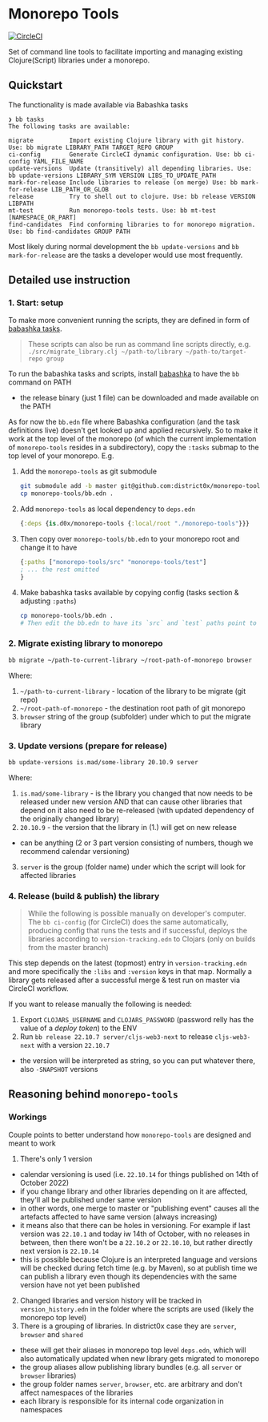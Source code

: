 # Monorepo Tools
[![CircleCI](https://dl.circleci.com/status-badge/img/gh/district0x/monorepo-tools/tree/master.svg?style=svg)](https://dl.circleci.com/status-badge/redirect/gh/district0x/monorepo-tools/tree/master)

Set of command line tools to facilitate importing and managing existing Clojure(Script) libraries under a monorepo.

## Quickstart

The functionality is made available via Babashka tasks
```
❯ bb tasks
The following tasks are available:

migrate          Import existing Clojure library with git history. Use: bb migrate LIBRARY_PATH TARGET_REPO GROUP
ci-config        Generate CircleCI dynamic configuration. Use: bb ci-config YAML_FILE_NAME
update-versions  Update (transitively) all depending libraries. Use: bb update-versions LIBRARY_SYM VERSION LIBS_TO_UPDATE_PATH
mark-for-release Include libraries to release (on merge) Use: bb mark-for-release LIB_PATH_OR_GLOB
release          Try to shell out to clojure. Use: bb release VERSION LIBPATH
mt-test          Run monorepo-tools tests. Use: bb mt-test [NAMESPACE_OR_PART]
find-candidates  Find conforming libraries to for monorepo migration. Use: bb find-candidates GROUP PATH
```

Most likely during normal development the `bb update-versions` and `bb mark-for-release` are the tasks a developer would use most frequently.



## Detailed use instruction

### 1. Start: setup

To make more convenient running the scripts, they are defined in form of [babashka tasks](https://book.babashka.org/#tasks).
> These scripts can also be run as command line scripts directly, e.g. `./src/migrate_library.clj ~/path-to/library ~/path-to/target-repo group`

To run the babashka tasks and scripts, install [babashka](https://github.com/babashka/babashka#installation) to have the `bb` command on PATH
  - the release binary (just 1 file) can be downloaded and made available on the PATH

As for now the `bb.edn` file where Babashka configuration (and the task definitions live) doesn't get looked up and applied recursively. So to make it work at the top level of the monorepo (of which the current implementation of `monorepo-tools` resides in a subdirectory), copy the `:tasks` submap to the top level of your monorepo. E.g.

1. Add the `monorepo-tools` as git submodule
    ```bash
    git submodule add -b master git@github.com:district0x/monorepo-tools.git
    cp monorepo-tools/bb.edn .
    ```
2. Add `monorepo-tools` as local dependency to `deps.edn`
    ```clojure
    {:deps {is.d0x/monorepo-tools {:local/root "./monorepo-tools"}}}
    ```
3. Then copy over `monorepo-tools/bb.edn` to your monorepo root and change it to have
    ```clojure
    {:paths ["monorepo-tools/src" "monorepo-tools/test"]
    ; ... the rest omitted
    }
    ```
4. Make babashka tasks available by copying config (tasks section & adjusting `:paths`)
    ```bash
    cp monorepo-tools/bb.edn .
    # Then edit the bb.edn to have its `src` and `test` paths point to the subfolder it lives in
    ```

### 2. Migrate existing library to monorepo

```bash
bb migrate ~/path-to-current-library ~/root-path-of-monorepo browser
```
Where:
1. `~/path-to-current-library` - location of the library to be migrate (git repo)
2. `~/root-path-of-monorepo` - the destination root path of git monorepo
3. `browser` string of the group (subfolder) under which to put the migrate library

### 3. Update versions (prepare for release)

```bash
bb update-versions is.mad/some-library 20.10.9 server
```

Where:
1. `is.mad/some-library` - is the library you changed that now needs to be released under new version AND that can cause other libraries that depend on it also need to be re-released (with updated dependency of the originally changed library)
2. `20.10.9` - the version that the library in (1.) will get on new release
  - can be anything (2 or 3 part version consisting of numbers, though we recommend calendar versioning)
3. `server` is the group (folder name) under which the script will look for affected libraries

### 4. Release (build & publish) the library
> While the following is possible manually on developer's computer. The `bb ci-config` (for CircleCI) does the same automatically, producing config that runs the tests and if successful, deploys the libraries according to `version-tracking.edn` to Clojars (only on builds from the master branch)

This step depends on the latest (topmost) entry in `version-tracking.edn` and more specifically the `:libs` and `:version` keys in that map.
Normally a library gets released after a successful merge & test run on master via CircleCI workflow.

If you want to release manually the following is needed:
1. Export `CLOJARS_USERNAME` and `CLOJARS_PASSWORD` (password relly has the value of a _deploy token_) to the ENV
2. Run `bb release 22.10.7 server/cljs-web3-next` to release `cljs-web3-next` with a version `22.10.7`
  - the version will be interpreted as string, so you can put whatever there, also `-SNAPSHOT` versions

## Reasoning behind `monorepo-tools`

### Workings

Couple points to better understand how `monorepo-tools` are designed and meant to work

1. There's only 1 version
  - calendar versioning is used (i.e. `22.10.14` for things published on 14th of October 2022)
  - if you change library and other libraries depending on it are affected, they'll all be published under same version
  - in other words, one merge to master or "publishing event" causes all the artefacts affected to have same version (always increasing)
  - it means also that there can be holes in versioning. For example if last version was `22.10.1` and today iw 14th of October, with no releases in between, then there won't be a `22.10.2` or `22.10.10`, but rather directly next version is `22.10.14`
  - this is possible because Clojure is an interpreted language and versions will be checked during fetch time (e.g. by Maven), so at publish time we can publish a library even though its dependencies with the same version have not yet been published
2. Changed libraries and version history will be tracked in `version_history.edn` in the folder where the scripts are used (likely the monorepo top level)
3. There is a grouping of libraries. In district0x case they are `server`, `browser` and `shared`
  - these will get their aliases in monorepo top level `deps.edn`, which will also automatically updated when new library gets migrated to monorepo
  - the group aliases allow publishing library bundles (e.g. all `server` or `browser` libraries)
  - the group folder names `server`, `browser`, etc. are arbitrary and don't affect namespaces of the libraries
  - each library is responsible for its internal code organization in namespaces

